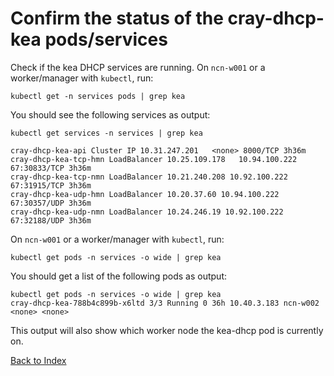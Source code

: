 # Confirm the status of the cray-dhcp-kea pods/services

Check if the kea DHCP services are running.
On `ncn-w001` or a worker/manager with `kubectl`, run:

```
kubectl get -n services pods | grep kea
```

You should see the following services as output:

```
kubectl get services -n services | grep kea

cray-dhcp-kea-api Cluster IP 10.31.247.201   <none> 8000/TCP 3h36m
cray-dhcp-kea-tcp-hmn LoadBalancer 10.25.109.178   10.94.100.222 67:30833/TCP 3h36m
cray-dhcp-kea-tcp-nmn LoadBalancer 10.21.240.208 10.92.100.222   67:31915/TCP 3h36m
cray-dhcp-kea-udp-hmn LoadBalancer 10.20.37.60 10.94.100.222 67:30357/UDP 3h36m
cray-dhcp-kea-udp-nmn LoadBalancer 10.24.246.19 10.92.100.222 67:32188/UDP 3h36m
```

On `ncn-w001` or a worker/manager with `kubectl`, run:

```
kubectl get pods -n services -o wide | grep kea
```

You should get a list of the following pods as output:

```
kubectl get pods -n services -o wide | grep kea
cray-dhcp-kea-788b4c899b-x6ltd 3/3 Running 0 36h 10.40.3.183 ncn-w002 <none> <none>
```

This output will also show which worker node the kea-dhcp pod is currently on.

[Back to Index](../README.md)
